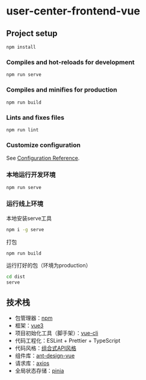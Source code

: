 # user-center-frontend-vue

## Project setup
```
npm install
```

### Compiles and hot-reloads for development
```
npm run serve
```

### Compiles and minifies for production
```
npm run build
```

### Lints and fixes files
```
npm run lint
```

### Customize configuration
See [Configuration Reference](https://cli.vuejs.org/config/).

### 本地运行开发环境

```
npm run serve
```

### 运行线上环境

本地安装serve工具
```bash
npm i -g serve
```

打包
```
npm run build
```

运行打好的包（环境为production）
```bash
cd dist
serve
```

## 技术栈

- 包管理器：[npm](https://npm.nodejs.cn/about-npm)
- 框架：[vue3](https://cn.vuejs.org/)
- 项目初始化工具（脚手架）：[vue-cli](https://cli.vuejs.org/)
- 代码工程化：ESLint + Prettier + TypeScript
- 代码风格：[组合式API风格](https://cn.vuejs.org/guide/introduction.html#api-styles)
- 组件库：[ant-design-vue](https://antdv.com/components/overview-cn)
- 请求库：[axios](https://axios-http.com/zh/docs/example)
- 全局状态存储：[pinia](https://pinia.vuejs.ac.cn/)
